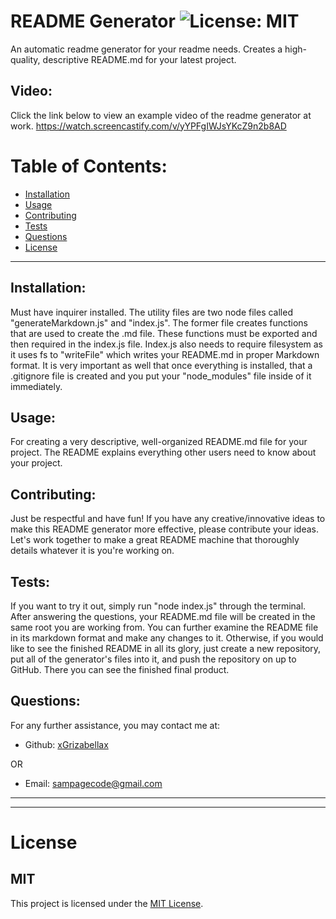 # README Generator ![License: MIT](<https://img.shields.io/badge/License-MIT-yellow.svg>)

  An automatic readme generator for your readme needs. Creates a high-quality, descriptive README.md for your latest project.

  ## Video:
  Click the link below to view an example video of the readme generator at work.
  https://watch.screencastify.com/v/yYPFgIWJsYKcZ9n2b8AD

  # Table of Contents:
  * [Installation](#installation)
  * [Usage](#usage)
  * [Contributing](#contributing)
  * [Tests](#tests)
  * [Questions](#questions)
  * [License](#license)

---

  ## Installation:
  Must have inquirer installed. The utility files are two node files called "generateMarkdown.js" and "index.js". The former file creates functions that are used to create the .md file. These functions must be exported and then required in the index.js file. Index.js also needs to require filesystem as it uses fs to "writeFile" which writes your README.md in proper Markdown format. It is very important as well that once everything is installed, that a .gitignore file is created and you put your "node_modules" file inside of it immediately.

  ## Usage:
  For creating a very descriptive, well-organized README.md file for your project. The README explains everything other users need to know about your project.

  ## Contributing:
  Just be respectful and have fun! If you have any creative/innovative ideas to make this README generator more effective, please contribute your ideas. Let's work together to make a great README machine that thoroughly details whatever it is you're working on.

  ## Tests:
  If you want to try it out, simply run "node index.js" through the terminal. After answering the questions, your README.md file will be created in the same root you are working from. You can further examine the README file in its markdown format and make any changes to it. Otherwise, if you would like to see the finished README in all its glory, just create a new repository, put all of the generator's files into it, and push the repository on up to GitHub. There you can see the finished final product.

  ## Questions:
  For any further assistance, you may contact me at:

  * Github: [xGrizabellax](<https://github.com/xGrizabellax>)

  OR

  * Email: sampagecode@gmail.com

  ---
  ___

# License
  ## MIT
  This project is licensed under the [MIT License](https://opensource.org/licenses/MIT).










